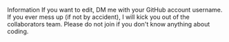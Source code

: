 Information
If you want to edit, DM me with your GitHub account username. If you ever mess up (if not by accident), I will kick you out of the collaborators team. Please do not join if you don't know anything about coding. 
